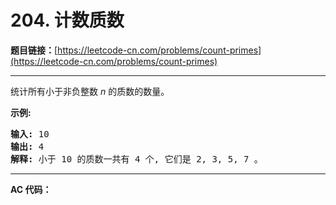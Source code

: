 # 204. 计数质数

**题目链接：**[https://leetcode-cn.com/problems/count-primes](https://leetcode-cn.com/problems/count-primes)

---

<div class="content__1Y2H">
 <div class="notranslate">
  <p>统计所有小于非负整数&nbsp;<em>n&nbsp;</em>的质数的数量。</p> 
  <p><strong>示例:</strong></p> 
  <pre class="language-text"><strong>输入:</strong> 10
<strong>输出:</strong> 4
<strong>解释:</strong> 小于 10 的质数一共有 4 个, 它们是 2, 3, 5, 7 。
</pre> 
 </div>
</div>

---

**AC 代码：**

```java

```